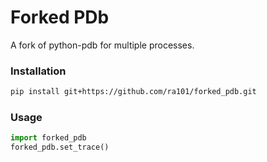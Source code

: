 # Forked PDb
A fork of python-pdb for multiple processes.

### Installation
```bash
pip install git+https://github.com/ra101/forked_pdb.git
```

### Usage
```python
import forked_pdb
forked_pdb.set_trace()
```


